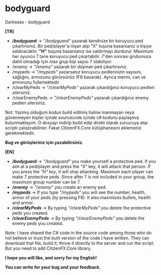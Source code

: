 # bodyguard
Darkseas - bodyguard <br/>

<b>[TR]</b> <br/>
- <b><i>/bodyguard</b></i> -> <i>"/bodyguard"</i> yazarak kendinize bir koruyucu ped çıkartırsınız. Bir ped/player'a nişan alıp "X" tuşuna basarsanız o kişiye saldıracaktır. <b>"H"</b> tuşuna basarsanız ise saldırmayı durdurur. Maximum her oyuncu 7 tane koruyucu ped çıkartabilir. 7'den sonrası grubunuza dahil olmadığı için max grup kişi sayısı 7 olabiliyor.
- /enemy -> <i>"/enemy"</i> yazarak bir düşman ped çıkartırsınız.
- /mypeds -> <i>"/mypeds"</i> yazarsanız koruyucu pedlerinizin sayısını, sağlığını, armorunu görürsünüz (F8 basarak). Ayrıca mermi, can ve armorunu fullemektedir.
- /clearMyPeds -> <i>"/clearMyPeds"</i> yazarak çıkardığınız koruyucu pedleri silersiniz.
- /clearEnemyPeds -> <i>"/clearEnemyPeds"</i> yazarak çıkardığınız enemy pedleri silersiniz.

Not: Yazmış olduğum kodun build edilmiş haline inanmayan veya güvenmeyen kişiler içinde sourcecode içinde c# kodunu paylaşmış bulunmaktayım. O dosyayı indirip build edip direkt olarak sunucuya atıp scripti çalıştırabilirler. Fakat CitizenFX.Core kütüphanesini eklemeniz gerekmektedir.

<b>Bug ve görüşleriniz için yazabilirsiniz.</b>

<b>[EN]</b> <br/>
- <b><i>/bodyguard</b></i> -> <i>"/bodyguard"</i> you make yourself a protective ped. If you aim at a ped/player and press the <i>"X"</i> key, it will attack that person. If you press the <i>"H" key</i>, it will stop attacking. Maximum each player can make 7 protective peds. Since after 7 is not included in your group, the maximum group number can be 7.
- <b><i>/enemy</b></i> -> <i>"/enemy"</i> you create an enemy ped.
- <b><i>/mypeds</b></i> -> If you type <i>"/mypeds"</i> you will see the number, health, armor of your peds (by pressing F8). It also maximizes bullets, health and armor.
- <b><i>/clearMyPeds</b></i> -> By typing <i>"/clearMyPeds"</i> you delete the protective peds you created.
- <b><i>/clearEnemyPeds</b></i> -> By typing <i>"/clearEnemyPeds"</i> you delete the enemy peds you created.

Note: I have shared the C# code in the source code among those who do not believe or trust the built version of the code I have written. They can download that file, build it, throw it directly to the server and run the script. But you need to add CitizenFX.Core library.

<b>I hope you will like, and sorry for my English!</b>

<b>You can write for your bug and your feedback.</b>



